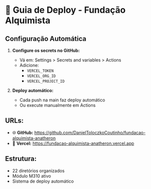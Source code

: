 # 🚀 Guia de Deploy - Fundação Alquimista

## Configuração Automática

1. **Configure os secrets no GitHub:**
   - Vá em: Settings > Secrets and variables > Actions
   - Adicione:
     - `VERCEL_TOKEN`
     - `VERCEL_ORG_ID` 
     - `VERCEL_PROJECT_ID`

2. **Deploy automático:**
   - Cada push na main faz deploy automático
   - Ou execute manualmente em Actions

## URLs:
- 🌐 **GitHub:** https://github.com/DanielToloczkoCoutinho/fundacao-alquimista-anatheron
- 🚀 **Vercel:** https://fundacao-alquimista-anatheron.vercel.app

## Estrutura:
- 22 diretórios organizados
- Módulo M310 ativo
- Sistema de deploy automático

